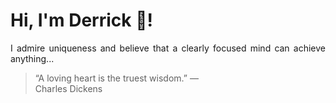 # Hi, I'm Derrick 👋!
<p align="justify">I admire uniqueness and believe that a clearly focused mind can achieve anything...</p> 
<!-- #quote-start -->
<blockquote>&ldquo;A loving heart is the truest wisdom.&rdquo; &mdash; <footer>Charles Dickens</footer></blockquote>
<!-- #quote-end -->

